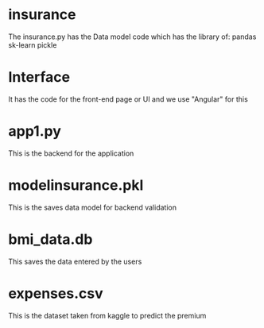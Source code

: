 # insurance
The insurance.py has the Data model code which has the library of:
pandas
sk-learn
pickle
# Interface
It has the code for the front-end page or UI and we use "Angular" for this
# app1.py
This is the backend for the application
# modelinsurance.pkl
This is the saves data model for backend validation
# bmi_data.db
This saves the data entered by the users
# expenses.csv
This is the dataset taken from kaggle to predict the premium
